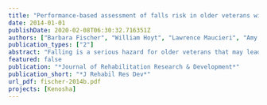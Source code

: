 ```yaml
---
title: "Performance-based assessment of falls risk in older veterans with executive dysfunction"
date: 2014-01-01
publishDate: 2020-02-08T06:30:32.716351Z
authors: ["Barbara Fischer", "William Hoyt", "Lawrence Maucieri", "Amy Kind", "Gail Gunter-Hunt", "Teresa Swader", "Ronald Gangnon", "Carey Gleason"]
publication_types: ["2"]
abstract: "Falling is a serious hazard for older veterans that may lead to severe injury, loss of independence, and death. While the American Geriatrics Society (AGS) provides guidelines to screen individuals at risk for falls, the guidelines may be less successful with specific subgroups of patients. In a veteran sample, we examined whether the Timed Up and Go (TUG) test, including a modified version, the TUG-Cognition, effectively detected potential fallers whose risk was associated with cognitive deficits. Specifically, we sought to determine whether TUG tasks and AGS criteria were differentially associated with executive dysfunction, whether the TUG tasks identified potential fallers outside of those recognized by AGS criteria, and whether these tasks distinguished groups of fallers. Participants included 120 mostly male patients referred to the Memory Assessment Clinic because of cognitive impairment. TUG-Cognition scores were strongly associated with executive dysfunction and differed systematically between fallers grouped by number of falls. These findings suggest that the TUG-Cognition shows promise in identifying fallers whose risk is related to or compounded by cognitive impairment. Future research should study the predictive validity of these measures by following patients prospectively."
featured: false
publication: "*Journal of Rehabilitation Research & Development*"
publication_short: "*J Rehabil Res Dev*"
url_pdf: fischer-2014b.pdf
projects: [Kenosha]
---
```


